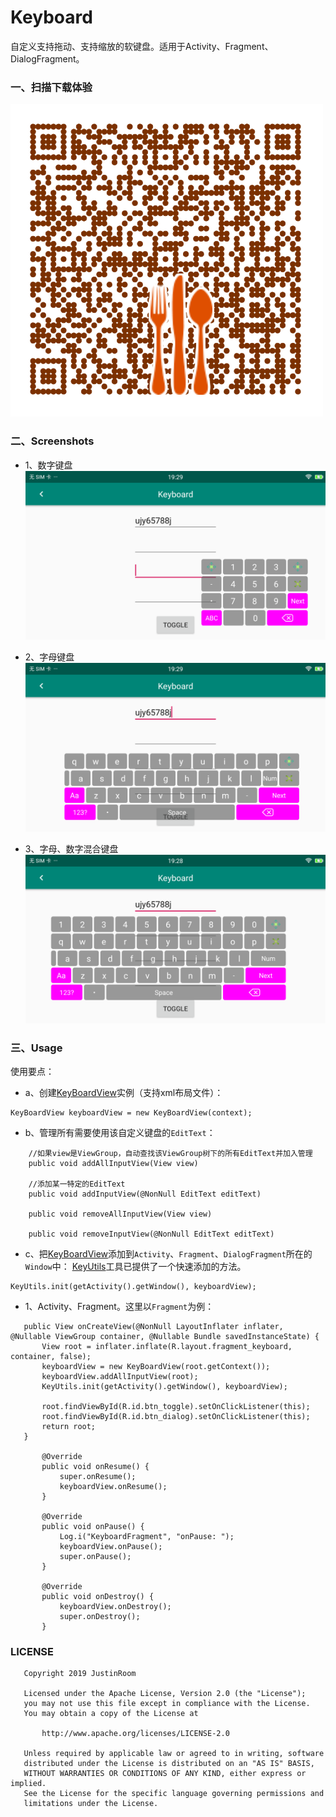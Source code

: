 # Keyboard
自定义支持拖动、支持缩放的软键盘。适用于Activity、Fragment、DialogFragment。

### 一、扫描下载体验
![](app/src/main/res/drawable/keboard_qr_code.png)

### 二、Screenshots
 + 1、数字键盘
 ![number_keyboard](output/shots/number_keyboard.png)
 
 + 2、字母键盘
 ![number_keyboard](output/shots/letter_keyboard.png)
  
+ 3、字母、数字混合键盘
 ![number_keyboard](output/shots/letter_number_keyboard.png)
 
### 三、Usage
 使用要点：
 + a、创建[KeyBoardView](keboardLibrary/src/main/java/jsc/kit/keyboard/KeyBoardView.java)实例（支持xml布局文件）：
```
KeyBoardView keyboardView = new KeyBoardView(context);
```
+ b、管理所有需要使用该自定义键盘的`EditText`：
```
    //如果view是ViewGroup，自动查找该ViewGroup树下的所有EditText并加入管理
    public void addAllInputView(View view)

    //添加某一特定的EditText
    public void addInputView(@NonNull EditText editText)

    public void removeAllInputView(View view)

    public void removeInputView(@NonNull EditText editText)
```
+ c、把[KeyBoardView](keboardLibrary/src/main/java/jsc/kit/keyboard/KeyBoardView.java)添加到`Activity`、`Fragment`、`DialogFragment`所在的`Window`中：
[KeyUtils](keboardLibrary/src/main/java/jsc/kit/keyboard/KeyUtils.java)工具已提供了一个快速添加的方法。
```
KeyUtils.init(getActivity().getWindow(), keyboardView);
```
 
 + 1、Activity、Fragment。这里以`Fragment`为例：
 ```
    public View onCreateView(@NonNull LayoutInflater inflater, @Nullable ViewGroup container, @Nullable Bundle savedInstanceState) {
        View root = inflater.inflate(R.layout.fragment_keyboard, container, false);
        keyboardView = new KeyBoardView(root.getContext());
        keyboardView.addAllInputView(root);
        KeyUtils.init(getActivity().getWindow(), keyboardView);

        root.findViewById(R.id.btn_toggle).setOnClickListener(this);
        root.findViewById(R.id.btn_dialog).setOnClickListener(this);
        return root;
    }
    
        @Override
        public void onResume() {
            super.onResume();
            keyboardView.onResume();
        }
    
        @Override
        public void onPause() {
            Log.i("KeyboardFragment", "onPause: ");
            keyboardView.onPause();
            super.onPause();
        }
    
        @Override
        public void onDestroy() {
            keyboardView.onDestroy();
            super.onDestroy();
        }
```

### LICENSE
```
   Copyright 2019 JustinRoom

   Licensed under the Apache License, Version 2.0 (the "License");
   you may not use this file except in compliance with the License.
   You may obtain a copy of the License at

       http://www.apache.org/licenses/LICENSE-2.0

   Unless required by applicable law or agreed to in writing, software
   distributed under the License is distributed on an "AS IS" BASIS,
   WITHOUT WARRANTIES OR CONDITIONS OF ANY KIND, either express or implied.
   See the License for the specific language governing permissions and
   limitations under the License.
```
